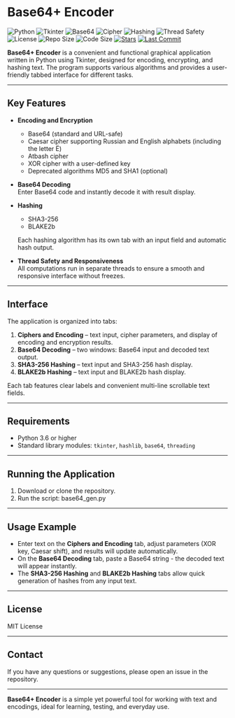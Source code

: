 # Base64+ Encoder

![Python](https://img.shields.io/badge/Python-3776AB?style=flat&logo=python&logoColor=white)
![Tkinter](https://img.shields.io/badge/Tkinter-3776AB?style=flat&logo=python&logoColor=white)
![Base64](https://img.shields.io/badge/Base64-✓-yellow)
![Cipher](https://img.shields.io/badge/Cipher-✓-blue)
![Hashing](https://img.shields.io/badge/Hashing-✓-purple)
![Thread Safety](https://img.shields.io/badge/Thread%20Safe-✓-brightgreen)
![License](https://img.shields.io/badge/License-MIT-blue)
![Repo Size](https://img.shields.io/github/repo-size/VioletSoul/Base64Hash)
![Code Size](https://img.shields.io/github/languages/code-size/VioletSoul/Base64Hash)
[![Stars](https://img.shields.io/github/stars/VioletSoul/Base64Hash.svg?style=social)](https://github.com/VioletSoul/Base64Hash)
[![Last Commit](https://img.shields.io/github/last-commit/VioletSoul/Base64Hash.svg)](https://github.com/VioletSoul/Base64Hash/commits/main)

**Base64+ Encoder** is a convenient and functional graphical application written in Python using Tkinter, designed for encoding, encrypting, and hashing text. The program supports various algorithms and provides a user-friendly tabbed interface for different tasks.

---

## Key Features

- **Encoding and Encryption**
  - Base64 (standard and URL-safe)
  - Caesar cipher supporting Russian and English alphabets (including the letter Ё)
  - Atbash cipher
  - XOR cipher with a user-defined key
  - Deprecated algorithms MD5 and SHA1 (optional)

- **Base64 Decoding**  
  Enter Base64 code and instantly decode it with result display.

- **Hashing**
  - SHA3-256
  - BLAKE2b

  Each hashing algorithm has its own tab with an input field and automatic hash output.

- **Thread Safety and Responsiveness**  
  All computations run in separate threads to ensure a smooth and responsive interface without freezes.

---

## Interface

The application is organized into tabs:

1. **Ciphers and Encoding** – text input, cipher parameters, and display of encoding and encryption results.
2. **Base64 Decoding** – two windows: Base64 input and decoded text output.
3. **SHA3-256 Hashing** – text input and SHA3-256 hash display.
4. **BLAKE2b Hashing** – text input and BLAKE2b hash display.

Each tab features clear labels and convenient multi-line scrollable text fields.

---

## Requirements

- Python 3.6 or higher
- Standard library modules: `tkinter`, `hashlib`, `base64`, `threading`

---

## Running the Application

1. Download or clone the repository.
2. Run the script: base64_gen.py


---

## Usage Example

- Enter text on the **Ciphers and Encoding** tab, adjust parameters (XOR key, Caesar shift), and results will update automatically.
- On the **Base64 Decoding** tab, paste a Base64 string - the decoded text will appear instantly.
- The **SHA3-256 Hashing** and **BLAKE2b Hashing** tabs allow quick generation of hashes from any input text.

---

## License

MIT License

---

## Contact

If you have any questions or suggestions, please open an issue in the repository.

---

**Base64+ Encoder** is a simple yet powerful tool for working with text and encodings, ideal for learning, testing, and everyday use.
